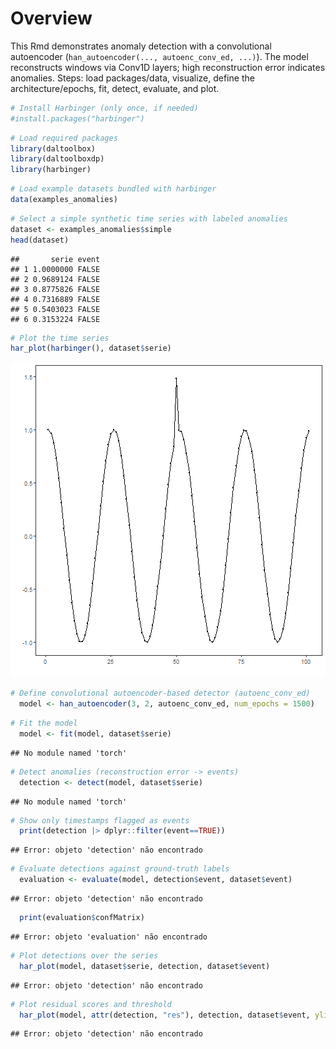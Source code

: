 # Overview

This Rmd demonstrates anomaly detection with a convolutional autoencoder (`han_autoencoder(..., autoenc_conv_ed, ...)`). The model reconstructs windows via Conv1D layers; high reconstruction error indicates anomalies. Steps: load packages/data, visualize, define the architecture/epochs, fit, detect, evaluate, and plot.


``` r
# Install Harbinger (only once, if needed)
#install.packages("harbinger")
```


``` r
# Load required packages
library(daltoolbox)
library(daltoolboxdp)
library(harbinger) 
```


``` r
# Load example datasets bundled with harbinger
data(examples_anomalies)
```


``` r
# Select a simple synthetic time series with labeled anomalies
dataset <- examples_anomalies$simple
head(dataset)
```

```
##       serie event
## 1 1.0000000 FALSE
## 2 0.9689124 FALSE
## 3 0.8775826 FALSE
## 4 0.7316889 FALSE
## 5 0.5403023 FALSE
## 6 0.3153224 FALSE
```


``` r
# Plot the time series
har_plot(harbinger(), dataset$serie)
```

![plot of chunk unnamed-chunk-5](fig/han_autoenc_conv_ed/unnamed-chunk-5-1.png)


``` r
# Define convolutional autoencoder-based detector (autoenc_conv_ed)
  model <- han_autoencoder(3, 2, autoenc_conv_ed, num_epochs = 1500)
```


``` r
# Fit the model
  model <- fit(model, dataset$serie)
```

```
## No module named 'torch'
```


``` r
# Detect anomalies (reconstruction error -> events)
  detection <- detect(model, dataset$serie)
```

```
## No module named 'torch'
```


``` r
# Show only timestamps flagged as events
  print(detection |> dplyr::filter(event==TRUE))
```

```
## Error: objeto 'detection' não encontrado
```


``` r
# Evaluate detections against ground-truth labels
  evaluation <- evaluate(model, detection$event, dataset$event)
```

```
## Error: objeto 'detection' não encontrado
```

``` r
  print(evaluation$confMatrix)
```

```
## Error: objeto 'evaluation' não encontrado
```


``` r
# Plot detections over the series
  har_plot(model, dataset$serie, detection, dataset$event)
```

```
## Error: objeto 'detection' não encontrado
```

``` r
# Plot residual scores and threshold
  har_plot(model, attr(detection, "res"), detection, dataset$event, yline = attr(detection, "threshold"))
```

```
## Error: objeto 'detection' não encontrado
```
